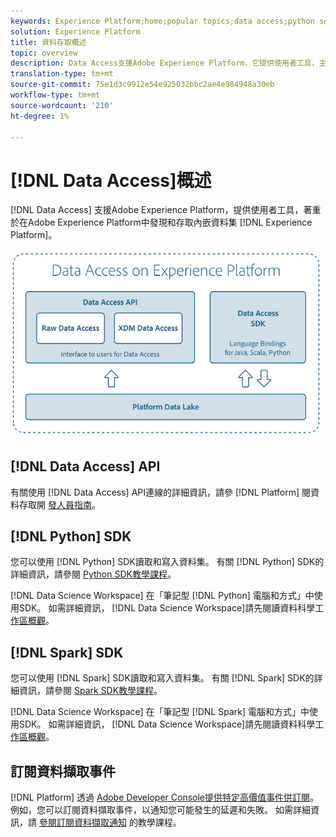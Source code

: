 ```yaml
---
keywords: Experience Platform;home;popular topics;data access;python sdk;spark sdk;data access api
solution: Experience Platform
title: 資料存取概述
topic: overview
description: Data Access支援Adobe Experience Platform，它提供使用者工具，主要針對Experience Platform內所擷取資料集的可探索性和可存取性。
translation-type: tm+mt
source-git-commit: 75e1d3c9912e54e925032bbc2ae4e984948a30eb
workflow-type: tm+mt
source-wordcount: '210'
ht-degree: 1%

---
```



# [!DNL Data Access]概述

[!DNL Data Access] 支援Adobe Experience Platform，提供使用者工具，著重於在Adobe Experience Platform中發現和存取內嵌資料集 [!DNL Experience Platform]。

![Experience Platform上的資料存取](images/Data_Access_Experience_Platform.png)

## [!DNL Data Access] API

有關使用 [!DNL Data Access] API連線的詳細資訊，請參 [!DNL Platform] 閱資料存取開 [發人員指南](api.md)。

## [!DNL Python] SDK

您可以使用 [!DNL Python] SDK讀取和寫入資料集。 有關 [!DNL Python] SDK的詳細資訊，請參閱 [Python SDK教學課程](./tutorials/python-sdk.md)。

[!DNL Data Science Workspace] 在「筆記型 [!DNL Python] 電腦和方式」中使用SDK。 如需詳細資訊， [!DNL Data Science Workspace]請先閱讀資料科學工 [作區概觀](../data-science-workspace/home.md)。

## [!DNL Spark] SDK

您可以使用 [!DNL Spark] SDK讀取和寫入資料集。 有關 [!DNL Spark] SDK的詳細資訊，請參閱 [Spark SDK教學課程](./tutorials/spark-sdk.md)。

[!DNL Data Science Workspace] 在「筆記型 [!DNL Spark] 電腦和方式」中使用SDK。 如需詳細資訊， [!DNL Data Science Workspace]請先閱讀資料科學工 [作區概觀](../data-science-workspace/home.md)。

## 訂閱資料擷取事件

[!DNL Platform] 透過 [Adobe Developer Console提供特定高價值事件供訂閱](https://www.adobe.com/go/devs_console_ui)。 例如，您可以訂閱資料擷取事件，以通知您可能發生的延遲和失敗。 如需詳細資訊，請 [參閱訂閱資料擷取通知](../ingestion/quality/subscribe-events.md) 的教學課程。